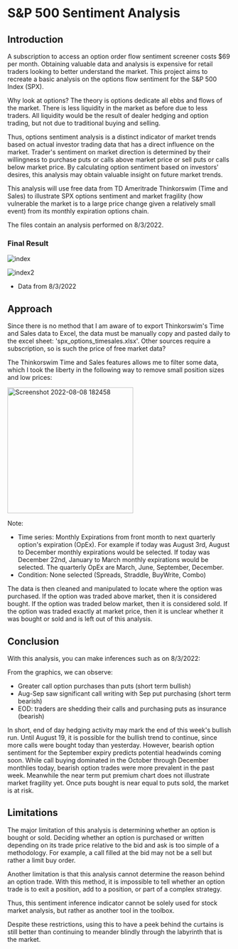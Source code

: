 # S&P 500 Sentiment Analysis

## Introduction
A subscription to access an option order flow sentiment screener costs $69 per month. Obtaining valuable data and analysis is expensive for retail traders looking to better understand the market. This project aims to recreate a basic analysis on the options flow sentiment for the S&P 500 Index (SPX).

Why look at options? The theory is options dedicate all ebbs and flows of the market. There is less liquidity in the market as before due to less traders. All liquidity would be the result of dealer hedging and option trading, but not due to traditional buying and selling. 

Thus, options sentiment analysis is a distinct indicator of market trends based on actual investor trading data that has a direct influence on the market. Trader's sentiment on market direction is determined by their willingness to purchase puts or calls above market price or sell puts or calls below market price. By calculating option sentiment based on investors' desires, this analysis may obtain valuable insight on future market trends.

This analysis will use free data from TD Ameritrade Thinkorswim (Time and Sales) to illustrate SPX options sentiment and market fragility (how vulnerable the market is to a large price change given a relatively small event) from its monthly expiration options chain. 

The files contain an analysis performed on 8/3/2022.

### Final Result

![index](https://user-images.githubusercontent.com/105828433/183554464-f4234994-f4b4-4b71-9eca-714ca73a297b.jpg)

![index2](https://user-images.githubusercontent.com/105828433/183541801-16c2cc57-f0b9-4b96-81f0-f73c66c87dc2.jpg)

* Data from 8/3/2022

## Approach

Since there is no method that I am aware of to export Thinkorswim's Time and Sales data to Excel, the data must be manually copy and pasted daily to the excel sheet: 'spx_options_timesales.xlsx'. Other sources require a subscription, so is such the price of free market data?

The Thinkorswim Time and Sales features allows me to filter some data, which I took the liberty in the following way to remove small position sizes and low prices:

<img width="283" alt="Screenshot 2022-08-08 182458" src="https://user-images.githubusercontent.com/105828433/183542534-663c738b-bbfe-4cc7-9483-9cb6477c04eb.png">

Note: 
* Time series: Monthly Expirations from front month to next quarterly option's expiration (OpEx). For example if today was August 3rd, August to December monthly expirations would be selected. If today was December 22nd, January to March monthly expirations would be selected. The quarterly OpEx are March, June, September, December.
* Condition: None selected (Spreads, Straddle, BuyWrite, Combo)

The data is then cleaned and manipulated to locate where the option was purchased. If the option was traded above market, then it is considered bought. If the option was traded below market, then it is considered sold. If the option was traded exactly at market price, then it is unclear whether it was bought or sold and is left out of this analysis.

## Conclusion

With this analysis, you can make inferences such as on 8/3/2022:

From the graphics, we can observe:
* Greater call option purchases than puts (short term bullish)
* Aug-Sep saw significant call writing with Sep put purchasing (short term bearish)
* EOD: traders are shedding their calls and purchasing puts as insurance (bearish)

In short, end of day hedging activity may mark the end of this week's bullish run. Until August 19, it is possible for the bullish trend to continue, since more calls were bought today than yesterday. However, bearish option sentiment for the September expiry predicts potential headwinds coming soon. While call buying dominated in the October through December monthlies today, bearish option trades were more prevalent in the past week. Meanwhile the near term put premium chart does not illustrate market fragility yet. Once puts bought is near equal to puts sold, the market is at risk.

## Limitations
The major limitation of this analysis is determining whether an option is bought or sold. Deciding whether an option is purchased or written depending on its trade price relative to the bid and ask is too simple of a methodology. For example, a call filled at the bid may not be a sell but rather a limit buy order.

Another limitation is that this analysis cannot determine the reason behind an option trade. With this method, it is impossible to tell whether an option trade is to exit a position, add to a position, or part of a complex strategy.

Thus, this sentiment inference indicator cannot be solely used for stock market analysis, but rather as another tool in the toolbox.

Despite these restrictions, using this to have a peek behind the curtains is still better than continuing to meander blindly through the labyrinth that is the market.
